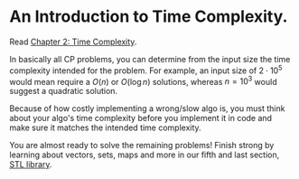 # An Introduction to Time Complexity.

Read [Chapter 2: Time Complexity](https://cses.fi/book/book.pdf#page=27).

In basically all CP problems, you can determine from the input size the time complexity intended for the problem. For example, an input size of $2\cdot 10^5$ would mean require a $O(n)$ or $O(\log{n})$ solutions, whereas $n=10^3$ would suggest a quadratic solution.

Because of how costly implementing a wrong/slow algo is, you must think about your algo's time complexity before you implement it in code and make sure it matches the intended time complexity.

You are almost ready to solve the remaining problems! Finish strong by learning about vectors, sets, maps and more in our fifth and last section, [STL library](./5_c++_standard_library.md).

